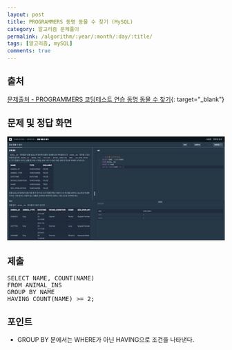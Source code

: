 ```yaml
---
layout: post
title: PROGRAMMERS 동명 동물 수 찾기 (MySQL)
category: 알고리즘 문제풀이
permalink: /algorithm/:year/:month/:day/:title/
tags: [알고리즘, mySQL]
comments: true
---
```


## 출처

[문제출처 - PROGRAMMERS 코딩테스트 연습 동명 동물 수 찾기](https://programmers.co.kr/learn/courses/30/lessons/59041){: target="\_blank"}

## 문제 및 정답 화면

![](/assets/post-img/algorithm/programmers_groupby_1.PNG)

## 제출

<pre>
SELECT NAME, COUNT(NAME)
FROM ANIMAL_INS
GROUP BY NAME
HAVING COUNT(NAME) >= 2;
</pre>

## 포인트

- GROUP BY 문에서는 WHERE가 아닌 HAVING으로 조건을 나타낸다.
